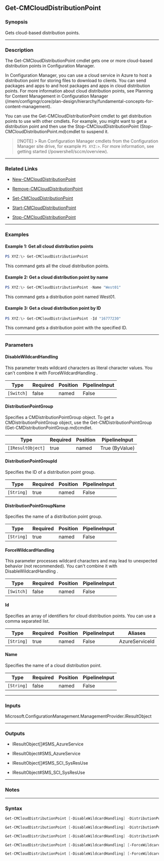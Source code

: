 Get-CMCloudDistributionPoint
----------------------------




### Synopsis
Gets cloud-based distribution points.



---


### Description

The Get-CMCloudDistributionPoint cmdlet gets one or more cloud-based distribution points in Configuration Manager.



In Configuration Manager, you can use a cloud service in Azure to host a distribution point for storing files to download to clients. You can send packages and apps to and host packages and apps in cloud distribution points. For more information about cloud distribution points, see Planning for Content Management in Configuration Manager (/mem/configmgr/core/plan-design/hierarchy/fundamental-concepts-for-content-management).



You can use the Get-CMCloudDistributionPoint cmdlet to get distribution points to use with other cmdlets. For example, you might want to get a distribution point and then use the Stop-CMCloudDistributionPoint (Stop-CMCloudDistributionPoint.md)cmdlet to suspend it.



> [!NOTE] > Run Configuration Manager cmdlets from the Configuration Manager site drive, for example `PS XYZ:>`. For more information, see getting started (/powershell/sccm/overview).



---


### Related Links
* [New-CMCloudDistributionPoint](New-CMCloudDistributionPoint)



* [Remove-CMCloudDistributionPoint](Remove-CMCloudDistributionPoint)



* [Set-CMCloudDistributionPoint](Set-CMCloudDistributionPoint)



* [Start-CMCloudDistributionPoint](Start-CMCloudDistributionPoint)



* [Stop-CMCloudDistributionPoint](Stop-CMCloudDistributionPoint)





---


### Examples
#### Example 1: Get all cloud distribution points
```PowerShell
PS XYZ:\> Get-CMCloudDistributionPoint
```
This command gets all the cloud distribution points.
#### Example 2: Get a cloud distribution point by name
```PowerShell
PS XYZ:\> Get-CMCloudDistributionPoint -Name "West01"
```
This command gets a distribution point named West01.
#### Example 3: Get a cloud distribution point by ID
```PowerShell
PS XYZ:\> Get-CMCloudDistributionPoint -Id "16777230"
```
This command gets a distribution point with the specified ID.


---


### Parameters
#### **DisableWildcardHandling**

This parameter treats wildcard characters as literal character values. You can't combine it with ForceWildcardHandling .






|Type      |Required|Position|PipelineInput|
|----------|--------|--------|-------------|
|`[Switch]`|false   |named   |False        |



#### **DistributionPointGroup**

Specifies a CMDistributionPointGroup object. To get a CMDistributionPointGroup object, use the Get-CMDistributionPointGroup (Get-CMDistributionPointGroup.md)cmdlet.






|Type             |Required|Position|PipelineInput |
|-----------------|--------|--------|--------------|
|`[IResultObject]`|true    |named   |True (ByValue)|



#### **DistributionPointGroupId**

Specifies the ID of a distribution point group.






|Type      |Required|Position|PipelineInput|
|----------|--------|--------|-------------|
|`[String]`|true    |named   |False        |



#### **DistributionPointGroupName**

Specifies the name of a distribution point group.






|Type      |Required|Position|PipelineInput|
|----------|--------|--------|-------------|
|`[String]`|true    |named   |False        |



#### **ForceWildcardHandling**

This parameter processes wildcard characters and may lead to unexpected behavior (not recommended). You can't combine it with DisableWildcardHandling .






|Type      |Required|Position|PipelineInput|
|----------|--------|--------|-------------|
|`[Switch]`|false   |named   |False        |



#### **Id**

Specifies an array of identifiers for cloud distribution points. You can use a comma separated list.






|Type      |Required|Position|PipelineInput|Aliases       |
|----------|--------|--------|-------------|--------------|
|`[String]`|true    |named   |False        |AzureServiceId|



#### **Name**

Specifies the name of a cloud distribution point.






|Type      |Required|Position|PipelineInput|
|----------|--------|--------|-------------|
|`[String]`|false   |named   |False        |





---


### Inputs
Microsoft.ConfigurationManagement.ManagementProvider.IResultObject





---


### Outputs
* IResultObject[]#SMS_AzureService


* IResultObject#SMS_AzureService


* IResultObject[]#SMS_SCI_SysResUse


* IResultObject#SMS_SCI_SysResUse






---


### Notes




---


### Syntax
```PowerShell
Get-CMCloudDistributionPoint [-DisableWildcardHandling] -DistributionPointGroup <IResultObject> [-ForceWildcardHandling] [<CommonParameters>]
```
```PowerShell
Get-CMCloudDistributionPoint [-DisableWildcardHandling] -DistributionPointGroupId <String> [-ForceWildcardHandling] [<CommonParameters>]
```
```PowerShell
Get-CMCloudDistributionPoint [-DisableWildcardHandling] -DistributionPointGroupName <String> [-ForceWildcardHandling] [<CommonParameters>]
```
```PowerShell
Get-CMCloudDistributionPoint [-DisableWildcardHandling] [-ForceWildcardHandling] -Id <String> [<CommonParameters>]
```
```PowerShell
Get-CMCloudDistributionPoint [-DisableWildcardHandling] [-ForceWildcardHandling] [-Name <String>] [<CommonParameters>]
```
